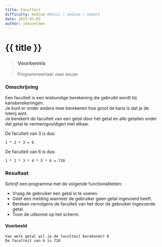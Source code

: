 ```yaml
---
title: Faculteit
difficulty: medium #basic | medium | expert
date: 2023-01-02
author: jheuvelman
---
```




# {{ title }}

> ### Voorkennis
> Programmeertaal: naar keuze

### Omschrijving
Een faculteit is een wiskundige berekening die gebruikt wordt bij kansberekeningen.  
Je kunt er onder andere mee berekenen hoe groot de kans is dat je de loterij wint.  
Je berekent de faculteit van een getal door het getal en alle getallen onder dat getal te vermenigvuldigen met elkaar.

De faculteit van 3 is dus: 
```shell
1 * 2 * 3 = 6 
```
De faculteit van 6 is dus: 
```shell
1 * 2 * 3 * 4 * 5 * 6 = 720
```

### Resultaat
Schrijf een programma met de volgende functionaliteiten:

- Vraag de gebruiker een getal in te voeren.
- Geef een melding wanneer de gebruiker geen getal ingevoerd heeft.
- Bereken vervolgens de faculteit van het door de gebruiker ingevoerde getal.
- Toon de uitkomst op het scherm.

#### Voorbeeld
```shell
Van welk getal wil je de faculteit berekenen? 6 
De faculteit van 6 is 720
```
